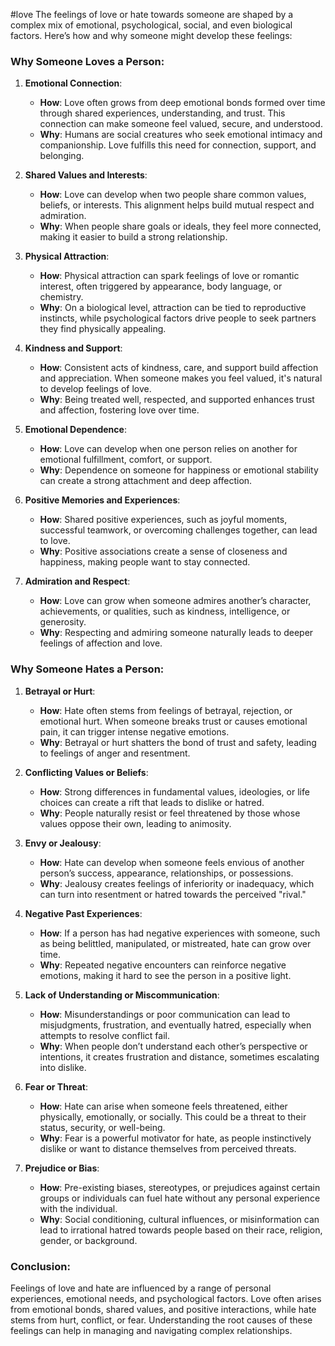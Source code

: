 #love
The feelings of love or hate towards someone are shaped by a complex mix of emotional, psychological, social, and even biological factors. Here’s how and why someone might develop these feelings:

### **Why Someone Loves a Person:**

1. **Emotional Connection**:
   - **How**: Love often grows from deep emotional bonds formed over time through shared experiences, understanding, and trust. This connection can make someone feel valued, secure, and understood.
   - **Why**: Humans are social creatures who seek emotional intimacy and companionship. Love fulfills this need for connection, support, and belonging.

2. **Shared Values and Interests**:
   - **How**: Love can develop when two people share common values, beliefs, or interests. This alignment helps build mutual respect and admiration.
   - **Why**: When people share goals or ideals, they feel more connected, making it easier to build a strong relationship.

3. **Physical Attraction**:
   - **How**: Physical attraction can spark feelings of love or romantic interest, often triggered by appearance, body language, or chemistry.
   - **Why**: On a biological level, attraction can be tied to reproductive instincts, while psychological factors drive people to seek partners they find physically appealing.

4. **Kindness and Support**:
   - **How**: Consistent acts of kindness, care, and support build affection and appreciation. When someone makes you feel valued, it's natural to develop feelings of love.
   - **Why**: Being treated well, respected, and supported enhances trust and affection, fostering love over time.

5. **Emotional Dependence**:
   - **How**: Love can develop when one person relies on another for emotional fulfillment, comfort, or support.
   - **Why**: Dependence on someone for happiness or emotional stability can create a strong attachment and deep affection.

6. **Positive Memories and Experiences**:
   - **How**: Shared positive experiences, such as joyful moments, successful teamwork, or overcoming challenges together, can lead to love.
   - **Why**: Positive associations create a sense of closeness and happiness, making people want to stay connected.

7. **Admiration and Respect**:
   - **How**: Love can grow when someone admires another’s character, achievements, or qualities, such as kindness, intelligence, or generosity.
   - **Why**: Respecting and admiring someone naturally leads to deeper feelings of affection and love.

### **Why Someone Hates a Person:**

1. **Betrayal or Hurt**:
   - **How**: Hate often stems from feelings of betrayal, rejection, or emotional hurt. When someone breaks trust or causes emotional pain, it can trigger intense negative emotions.
   - **Why**: Betrayal or hurt shatters the bond of trust and safety, leading to feelings of anger and resentment.

2. **Conflicting Values or Beliefs**:
   - **How**: Strong differences in fundamental values, ideologies, or life choices can create a rift that leads to dislike or hatred.
   - **Why**: People naturally resist or feel threatened by those whose values oppose their own, leading to animosity.

3. **Envy or Jealousy**:
   - **How**: Hate can develop when someone feels envious of another person’s success, appearance, relationships, or possessions.
   - **Why**: Jealousy creates feelings of inferiority or inadequacy, which can turn into resentment or hatred towards the perceived "rival."

4. **Negative Past Experiences**:
   - **How**: If a person has had negative experiences with someone, such as being belittled, manipulated, or mistreated, hate can grow over time.
   - **Why**: Repeated negative encounters can reinforce negative emotions, making it hard to see the person in a positive light.

5. **Lack of Understanding or Miscommunication**:
   - **How**: Misunderstandings or poor communication can lead to misjudgments, frustration, and eventually hatred, especially when attempts to resolve conflict fail.
   - **Why**: When people don’t understand each other’s perspective or intentions, it creates frustration and distance, sometimes escalating into dislike.

6. **Fear or Threat**:
   - **How**: Hate can arise when someone feels threatened, either physically, emotionally, or socially. This could be a threat to their status, security, or well-being.
   - **Why**: Fear is a powerful motivator for hate, as people instinctively dislike or want to distance themselves from perceived threats.

7. **Prejudice or Bias**:
   - **How**: Pre-existing biases, stereotypes, or prejudices against certain groups or individuals can fuel hate without any personal experience with the individual.
   - **Why**: Social conditioning, cultural influences, or misinformation can lead to irrational hatred towards people based on their race, religion, gender, or background.

### **Conclusion**:
Feelings of love and hate are influenced by a range of personal experiences, emotional needs, and psychological factors. Love often arises from emotional bonds, shared values, and positive interactions, while hate stems from hurt, conflict, or fear. Understanding the root causes of these feelings can help in managing and navigating complex relationships.